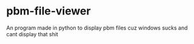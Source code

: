 # pbm-file-viewer
 
An program made in python to display pbm files cuz windows sucks and cant display that shit